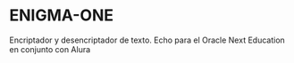 # ENIGMA-ONE
Encriptador y desencriptador de texto. Echo para el Oracle Next Education en conjunto con Alura
